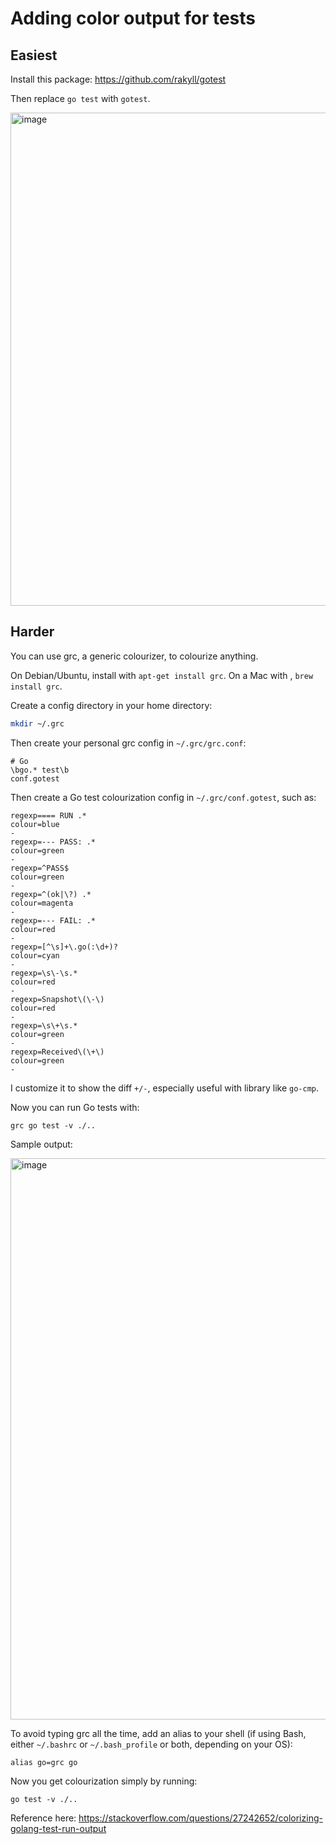 # Adding color output for tests

## Easiest

Install this package: https://github.com/rakyll/gotest

Then replace `go test` with `gotest`.

<img width="789" alt="image" src="https://github.com/alextanhongpin/go-learn/assets/6033638/fe2917a3-a871-429f-92b5-4dc72c0023c7">


## Harder
You can use grc, a generic colourizer, to colourize anything.

On Debian/Ubuntu, install with `apt-get install grc`. On a Mac with , `brew install grc`.

Create a config directory in your home directory:

```bash
mkdir ~/.grc
```

Then create your personal grc config in `~/.grc/grc.conf`:

```
# Go
\bgo.* test\b
conf.gotest
```

Then create a Go test colourization config in `~/.grc/conf.gotest`, such as:

```
regexp==== RUN .*
colour=blue
-
regexp=--- PASS: .*
colour=green
-
regexp=^PASS$
colour=green
-
regexp=^(ok|\?) .*
colour=magenta
-
regexp=--- FAIL: .*
colour=red
-
regexp=[^\s]+\.go(:\d+)?
colour=cyan
-
regexp=\s\-\s.*
colour=red
-
regexp=Snapshot\(\-\)
colour=red
-
regexp=\s\+\s.*
colour=green
-
regexp=Received\(\+\)
colour=green
-
```

I customize it to show the diff `+/-`, especially useful with library like `go-cmp`.

Now you can run Go tests with:

```
grc go test -v ./..
```

Sample output:

<img width="898" alt="image" src="https://github.com/alextanhongpin/go-learn/assets/6033638/36578e82-fec6-4534-9c02-734b5e356c24">


To avoid typing grc all the time, add an alias to your shell (if using Bash, either `~/.bashrc` or `~/.bash_profile` or both, depending on your OS):

```
alias go=grc go
```

Now you get colourization simply by running:

```
go test -v ./..
```

Reference here: https://stackoverflow.com/questions/27242652/colorizing-golang-test-run-output
